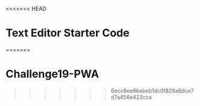 <<<<<<< HEAD
# Text Editor Starter Code
=======
# Challenge19-PWA
>>>>>>> 6ecc8ee9bebeb1dc0f828a6dce7d7a456e423cca
